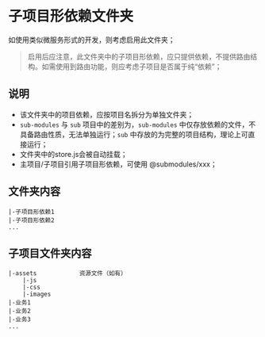 # 子项目形依赖文件夹

如使用类似微服务形式的开发，则考虑启用此文件夹；

> 启用后应注意，此文件夹中的子项目形依赖，应只提供依赖，不提供路由结构。如需使用到路由功能，则应考虑子项目是否属于纯“依赖”；

## 说明

* 该文件夹中的项目依赖，应按项目名拆分为单独文件夹；
* `sub-modules` 与 `sub` 项目中的差别为，`sub-modules` 中仅存放依赖的文件，不具备路由性质，无法单独运行；`sub` 中存放的为完整的项目结构，理论上可直接运行；
* 文件夹中的store.js会被自动挂载；
* 主项目/子项目引用子项目形依赖，可使用 @submodules/xxx；

## 文件夹内容

```
|-子项目形依赖1
|-子项目形依赖2
...
```

## 子项目文件夹内容

```
|-assets            资源文件（如有）
    |-js
    |-css
    |-images
|-业务1
|-业务2
|-业务3
...
```
